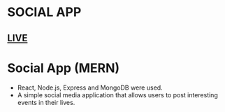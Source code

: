 # SOCIAL APP

## [LIVE](https://social-app-social.netlify.app/)

# Social App (MERN)

- React, Node.js, Express and MongoDB were used.
- A simple social media application that allows users to post interesting events in their lives.
